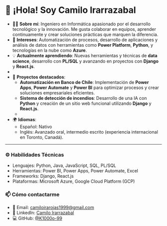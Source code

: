 # 👋 ¡Hola! Soy Camilo Irarrazabal

- 👨‍💻 **Sobre mí**: Ingeniero en Informática apasionado por el desarrollo tecnológico y la innovación. Me gusta colaborar en equipos, aprender continuamente y crear soluciones prácticas que marquen la diferencia.
- 🔭 **Intereses**: Automatización de procesos, desarrollo de aplicaciones y análisis de datos con herramientas como **Power Platform**, **Python**, y tecnologías en la nube como **Azure**.
- 💡 **Actualmente aprendiendo**: Nuevas herramientas y técnicas de **data science**, desarrollo con **PL/SQL** y avanzando en proyectos con **Django** y **React.js**.
- 
- 🤝 **Proyectos destacados**:
  - **Automatización en Banco de Chile**: Implementación de **Power Apps**, **Power Automate** y **Power BI** para optimizar procesos y crear soluciones empresariales eficientes.
  - **Sistema de detección de incendios**: Desarrollo de una IA con **Python** y creación de un sitio web funcional utilizando **Django** y **React.js**.
  - 
- 🌍 **Idiomas**:
  - Español: Nativo
  - Inglés: Avanzado oral, intermedio escrito (experiencia internacional en Toronto, Canadá).

---

### ⚙️ **Habilidades Técnicas**
- Lenguajes: Python, Java, JavaScript, SQL, PL/SQL
- Herramientas: Power BI, Power Apps, Power Automate, Excel
- Frameworks: Django, React.js
- Plataformas: Microsoft Azure, Google Cloud Platform (GCP)

### 📫 **Cómo contactarme**
- 📧 Email: [camiloirarojas1999@gmail.com](mailto:camiloirarojas1999@gmail.com)
- 💼 LinkedIn: [Camilo Irarrazabal](http://www.linkedin.com/in/camilo-irarrazabal)
- 💻 GitHub: [@K1000o-99](https://github.com/K1000o-99)

